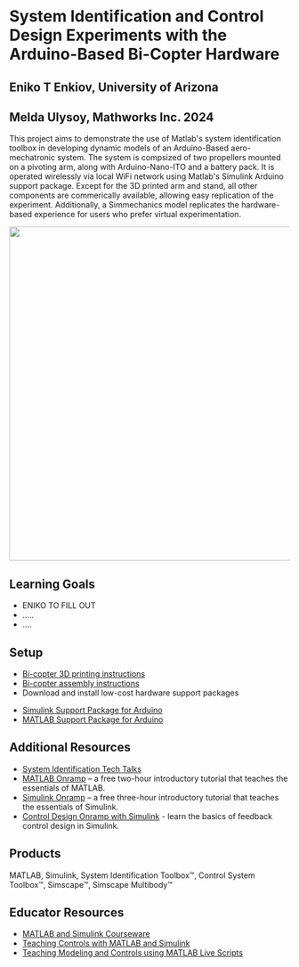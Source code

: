 # System Identification and Control Design Experiments with the Arduino-Based Bi-Copter Hardware 
## Eniko T Enkiov, University of Arizona
## Melda Ulysoy, Mathworks Inc. 2024
This project aims to demonstrate the use of Matlab's system identification toolbox in developing dynamic models of an Arduino-Based  aero-mechatronic system. The system is compsized of two propellers mounted on a pivoting arm, along with Arduino-Nano-ITO and a battery pack. It is operated wirelessly via local WiFi network using Matlab's Simulink Arduino support package. Except for the 3D printed arm and stand, all other components are commerically available, allowing easy replication of the experiment. Additionally, a Simmechanics model replicates the hardware-based experience for users who prefer virtual experimentation. 


<img src="image or animation path here" width="600">

## Learning Goals
- ENIKO TO FILL OUT
- .....
- ....

## Setup
- [Bi-copter 3D printing instructions](https://www.youtube.com/watch?v=3kPK0pJ30wg)
- [Bi-copter assembly instructions](https://www.youtube.com/watch?v=vzXoB-3JaGU)
- Download and install low-cost hardware support packages
 * [Simulink Support Package for Arduino](https://www.mathworks.com/hardware-support/arduino.html#simulink)
 * [MATLAB Support Package for Arduino](https://www.mathworks.com/hardware-support/arduino.html#matlab)

## Additional Resources
- [System Identification Tech Talks](https://www.mathworks.com/videos/series/system-identification.html)
- [MATLAB Onramp](https://www.mathworks.com/learn/tutorials/matlab-onramp.html) – a free two-hour introductory tutorial that teaches the essentials of MATLAB.
- [Simulink Onramp](https://www.mathworks.com/learn/tutorials/simulink-onramp.html) – a free three-hour introductory tutorial that teaches the essentials of Simulink.
- [Control Design Onramp with Simulink](https://matlabacademy.mathworks.com/details/control-design-onramp-with-simulink/controls) - learn the basics of feedback control design in Simulink.

## Products
MATLAB, Simulink, System Identification Toolbox™, Control System Toolbox™, Simscape™, Simscape Multibody™

## Educator Resources
- [MATLAB and Simulink Courseware](https://www.mathworks.com/academia/courseware.html)
- [Teaching Controls with MATLAB and Simulink](https://www.mathworks.com/academia/courseware/teaching-controls-with-matlab-and-simulink.html)
- [Teaching Modeling and Controls using MATLAB Live Scripts](https://www.mathworks.com/videos/teaching-modeling-and-controls-with-the-matlab-live-editor-1623992486476.html?s_tid=srchtitle_teaching%20modeling%20and%20controls_1)

